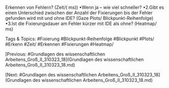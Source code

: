 Erkennen von Fehlern? (Zeit/( ms))
•Wenn ja – wie viel schneller?
•2.Gibt es einen Unterschied zwischen der Anzahl der Fixierungen bis der Fehler gefunden 
wird mit und ohne IDE? (Gaze Plots/ Blickpunkt-Reihenfolge)
•3.Ist die Fixierungsdauer am Fehler kürzer mit IDE als ohne? (Heatmap/ ms)

   Tags & Topics:
   #Fixierung
   #Blickpunkt-Reihenfolge
   #Blickpunkt
   #Plots/
   #Erkenn
   #Zeit/
   #Erkennen
   #Fixierungen
   #Heatmap/

[Previous: #Grundlagen des wissenschaftlichen Arbeitens_Groß_II_310323_18](Grundlagen des wissenschaftlichen Arbeitens_Groß_II_310323_18.md)

[Next: #Grundlagen des wissenschaftlichen Arbeitens_Groß_II_310323_18](Grundlagen des wissenschaftlichen Arbeitens_Groß_II_310323_18.md)